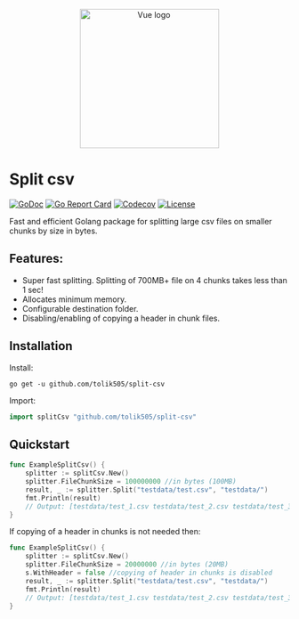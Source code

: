 <p align="center"><a href="https://godoc.org/github.com/tolik505/split-csv" target="_blank" rel="noopener noreferrer"><img width="250" src="https://repository-images.githubusercontent.com/212197147/d2207900-e626-11e9-827b-6faac4005ac1" alt="Vue logo"></a></p>

# Split csv
[![GoDoc](https://godoc.org/github.com/tolik505/split-csv?status.svg)](https://godoc.org/github.com/tolik505/split-csv)
[![Go Report Card](https://goreportcard.com/badge/github.com/tolik505/split-csv?style=flat-square)](https://goreportcard.com/report/github.com/tolik505/split-csv)
[![Codecov](https://img.shields.io/codecov/c/github/tolik505/split-csv.svg?style=flat-square)](https://codecov.io/gh/tolik505/split-csv)
[![License](http://img.shields.io/badge/license-mit-blue.svg?style=flat-square)](https://github.com/tolik505/split-csv/blob/master/LICENSE.MD)

Fast and efficient Golang package for splitting large csv files on smaller chunks by size in bytes.


## Features:
- Super fast splitting. Splitting of 700MB+ file on 4 chunks takes less than 1 sec!
- Allocates minimum memory.
- Configurable destination folder.
- Disabling/enabling of copying a header in chunk files.

## Installation

Install:

```shell
go get -u github.com/tolik505/split-csv
```

Import:

```go
import splitCsv "github.com/tolik505/split-csv"
```

## Quickstart

```go
func ExampleSplitCsv() {
	splitter := splitCsv.New()
	splitter.FileChunkSize = 100000000 //in bytes (100MB)
	result, _ := splitter.Split("testdata/test.csv", "testdata/")
	fmt.Println(result)
	// Output: [testdata/test_1.csv testdata/test_2.csv testdata/test_3.csv]
}
```
If copying of a header in chunks is not needed then:
```go
func ExampleSplitCsv() {
	splitter := splitCsv.New()
	splitter.FileChunkSize = 20000000 //in bytes (20MB)
	s.WithHeader = false //copying of header in chunks is disabled
	result, _ := splitter.Split("testdata/test.csv", "testdata/")
	fmt.Println(result)
	// Output: [testdata/test_1.csv testdata/test_2.csv testdata/test_3.csv]
}
```
